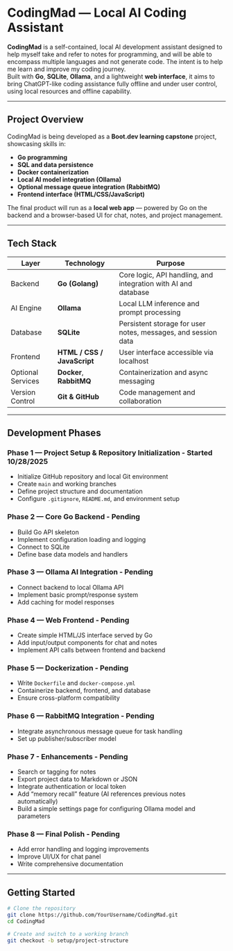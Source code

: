 # CodingMad — Local AI Coding Assistant

**CodingMad** is a self-contained, local AI development assistant designed to help myself take and refer to notes for programming, and will be able to encompass multiple languages and not generate code. The intent is to help me learn and improve my coding journey.  
Built with **Go**, **SQLite**, **Ollama**, and a lightweight **web interface**, it aims to bring ChatGPT-like coding assistance fully offline and under user control, using local resources and offline capability.

---

## Project Overview

CodingMad is being developed as a **Boot.dev learning capstone** project, showcasing skills in:
- **Go programming**
- **SQL and data persistence**
- **Docker containerization**
- **Local AI model integration (Ollama)**
- **Optional message queue integration (RabbitMQ)**
- **Frontend interface (HTML/CSS/JavaScript)**

The final product will run as a **local web app** — powered by Go on the backend and a browser-based UI for chat, notes, and project management.

---

## Tech Stack

| Layer | Technology | Purpose |
|-------|-------------|----------|
| Backend | **Go (Golang)** | Core logic, API handling, and integration with AI and database |
| AI Engine | **Ollama** | Local LLM inference and prompt processing |
| Database | **SQLite** | Persistent storage for user notes, messages, and session data |
| Frontend | **HTML / CSS / JavaScript** | User interface accessible via localhost |
| Optional Services | **Docker**, **RabbitMQ** | Containerization and async messaging |
| Version Control | **Git & GitHub** | Code management and collaboration |

---

## Development Phases

### **Phase 1 — Project Setup & Repository Initialization** - Started 10/28/2025
- Initialize GitHub repository and local Git environment  
- Create `main` and working branches  
- Define project structure and documentation  
- Configure `.gitignore`, `README.md`, and environment setup  

### **Phase 2 — Core Go Backend** - Pending
- Build Go API skeleton  
- Implement configuration loading and logging  
- Connect to SQLite  
- Define base data models and handlers  

### **Phase 3 — Ollama AI Integration** - Pending
- Connect backend to local Ollama API  
- Implement basic prompt/response system  
- Add caching for model responses  

### **Phase 4 — Web Frontend** - Pending
- Create simple HTML/JS interface served by Go  
- Add input/output components for chat and notes  
- Implement API calls between frontend and backend  

### **Phase 5 — Dockerization** - Pending
- Write `Dockerfile` and `docker-compose.yml`  
- Containerize backend, frontend, and database  
- Ensure cross-platform compatibility  

### **Phase 6 — RabbitMQ Integration** - Pending
- Integrate asynchronous message queue for task handling  
- Set up publisher/subscriber model  

### **Phase 7 - Enhancements** - Pending
- Search or tagging for notes
- Export project data to Markdown or JSON
- Integrate authentication or local token
- Add “memory recall” feature (AI references previous notes automatically)
- Build a simple settings page for configuring Ollama model and parameters

### **Phase 8 — Final Polish** - Pending
- Add error handling and logging improvements  
- Improve UI/UX for chat panel  
- Write comprehensive documentation  

---

## Getting Started

```bash
# Clone the repository
git clone https://github.com/YourUsername/CodingMad.git
cd CodingMad

# Create and switch to a working branch
git checkout -b setup/project-structure
